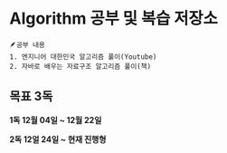 # Algorithm 공부 및 복습 저장소

```
🪶공부 내용
1. 엔지니어 대한민국 알고리즘 풀이(Youtube)
2. 자바로 배우는 자료구조 알고리즘 풀이(책)
```

## 목표 3독

__1독 12월 04일 ~ 12월 22일__     

__2독 12얼 24일 ~ 현재 진행형__
